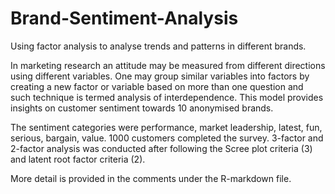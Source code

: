 # Brand-Sentiment-Analysis
Using factor analysis to analyse trends and patterns in different brands.

In marketing research an attitude may be measured from different directions using different
variables. One may group similar variables into factors by creating a new factor or variable based on more
than one question and such technique is termed analysis of interdependence. This model provides insights on customer sentiment towards 10 anonymised brands.

The sentiment categories were performance, market leadership, latest, fun, serious, bargain, value. 1000 customers completed the survey. 3-factor and 2-factor analysis was conducted after following the Scree plot criteria (3) and latent root factor criteria (2). 

More detail is provided in the comments under the R-markdown file.
